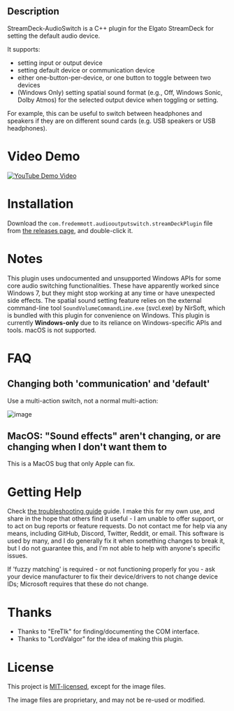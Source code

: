 ## Description

StreamDeck-AudioSwitch is a C++ plugin for the Elgato StreamDeck for setting the default audio device.

It supports:
- setting input or output device
- setting default device or communication device
- either one-button-per-device, or one button to toggle between two devices
- (Windows Only) setting spatial sound format (e.g., Off, Windows Sonic, Dolby Atmos) for the selected output device when toggling or setting.

For example, this can be useful to switch between headphones and speakers if they are on different sound cards (e.g. USB speakers or USB headphones).

# Video Demo

[![YouTube Demo Video](https://img.youtube.com/vi/Y5avo5WrwwM/0.jpg)](https://www.youtube.com/watch?v=Y5avo5WrwwM)

# Installation

Download the `com.fredemmott.audiooutputswitch.streamDeckPlugin` file from [the releases page](https://github.com/fredemmott/StreamDeck-AudioOutputSwitcher/releases), and double-click it.

# Notes

This plugin uses undocumented and unsupported Windows APIs for some core audio switching functionalities. These have apparently worked since Windows 7, but they
might stop working at any time or have unexpected side effects.
The spatial sound setting feature relies on the external command-line tool `SoundVolumeCommandLine.exe` (svcl.exe) by NirSoft, which is bundled with this plugin for convenience on Windows.
This plugin is currently **Windows-only** due to its reliance on Windows-specific APIs and tools. macOS is not supported.


# FAQ

## Changing both 'communication' and 'default'

Use a multi-action switch, not a normal multi-action:

![image](https://user-images.githubusercontent.com/360927/206601016-e8785e16-edf9-4c6e-8829-1c54b9acaeaa.png)

## MacOS: "Sound effects" aren't changing, or are changing when I don't want them to

This is a MacOS bug that only Apple can fix.

# Getting Help

Check [the troubleshooting guide](TROUBLESHOOTING.md) guide. I make this for my own use, and share in the hope that others find it useful - I am unable to offer support, or to act on bug reports or feature requests. Do not contact me for help via any means, including GitHub, Discord, Twitter, Reddit, or email. This software is used by many, and I do generally fix it when something changes to break it, but I do not guarantee this, and I'm not able to help with anyone's specific issues.

If 'fuzzy matching' is required - or not functioning properly for you - ask your device manufacturer to fix their device/drivers to not change device IDs; Microsoft requires that these do not change.

# Thanks

- Thanks to "EreTIk" for finding/documenting the COM interface.
- Thanks to "LordValgor" for the idea of making this plugin.

# License

This project is [MIT-licensed](LICENSE), except for the image files.

The image files are proprietary, and may not be re-used or modified.
